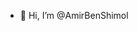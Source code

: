- 👋 Hi, I’m @AmirBenShimol


<!---
AmirBenShimol/AmirBenShimol is a ✨ special ✨ repository because its `README.md` (this file) appears on your GitHub profile.
You can click the Preview link to take a look at your changes.
--->
